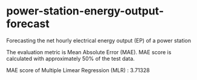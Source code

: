 # power-station-energy-output-forecast
Forecasting the net hourly electrical energy output (EP) of a power station

The evaluation metric is Mean Absolute Error (MAE). MAE score is calculated with approximately 50% of the test data.

MAE score of Multiple Limear Regression (MLR) : 3.71328
